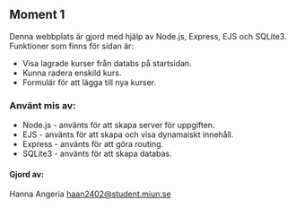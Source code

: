 ## Moment 1
Denna webbplats är gjord med hjälp av Node.js, Express, EJS och SQLite3.
Funktioner som finns för sidan är:
- Visa lagrade kurser från databs på startsidan.
- Kunna radera enskild kurs.
- Formulär för att lägga till nya kurser.

### Använt mis av:
- Node.js - använts för att skapa server för uppgiften.
- EJS - använts för att skapa och visa dynamaiskt innehåll.
- Express - använts för att göra routing.
- SQLite3 - använts för att skapa databas.

#### Gjord av:
Hanna Angeria
haan2402@student.miun.se